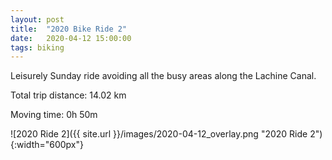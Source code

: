 ```yaml
---
layout: post
title:  "2020 Bike Ride 2"
date:   2020-04-12 15:00:00
tags: biking
---
```


Leisurely Sunday ride avoiding all the busy areas along the Lachine Canal.

Total trip distance: 14.02 km

Moving time: 0h 50m

![2020 Ride 2]({{ site.url }}/images/2020-04-12_overlay.png "2020 Ride 2"){:width="600px"}
